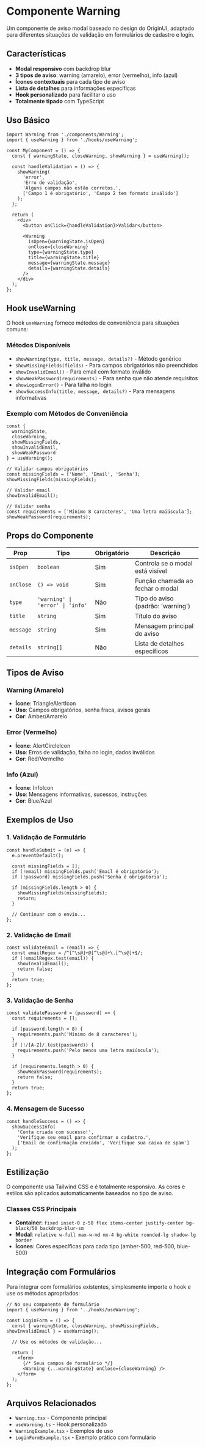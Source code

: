 # Componente Warning

Um componente de aviso modal baseado no design do OriginUI, adaptado para diferentes situações de validação em formulários de cadastro e login.

## Características

- **Modal responsivo** com backdrop blur
- **3 tipos de aviso**: warning (amarelo), error (vermelho), info (azul)
- **Ícones contextuais** para cada tipo de aviso
- **Lista de detalhes** para informações específicas
- **Hook personalizado** para facilitar o uso
- **Totalmente tipado** com TypeScript

## Uso Básico

```tsx
import Warning from './components/Warning';
import { useWarning } from './hooks/useWarning';

const MyComponent = () => {
  const { warningState, closeWarning, showWarning } = useWarning();

  const handleValidation = () => {
    showWarning(
      'error',
      'Erro de validação',
      'Alguns campos não estão corretos.',
      ['Campo 1 é obrigatório', 'Campo 2 tem formato inválido']
    );
  };

  return (
    <div>
      <button onClick={handleValidation}>Validar</button>
      
      <Warning
        isOpen={warningState.isOpen}
        onClose={closeWarning}
        type={warningState.type}
        title={warningState.title}
        message={warningState.message}
        details={warningState.details}
      />
    </div>
  );
};
```

## Hook useWarning

O hook `useWarning` fornece métodos de conveniência para situações comuns:

### Métodos Disponíveis

- `showWarning(type, title, message, details?)` - Método genérico
- `showMissingFields(fields)` - Para campos obrigatórios não preenchidos
- `showInvalidEmail()` - Para email com formato inválido
- `showWeakPassword(requirements)` - Para senha que não atende requisitos
- `showLoginError()` - Para falha no login
- `showSuccessInfo(title, message, details?)` - Para mensagens informativas

### Exemplo com Métodos de Conveniência

```tsx
const { 
  warningState, 
  closeWarning, 
  showMissingFields, 
  showInvalidEmail,
  showWeakPassword 
} = useWarning();

// Validar campos obrigatórios
const missingFields = ['Nome', 'Email', 'Senha'];
showMissingFields(missingFields);

// Validar email
showInvalidEmail();

// Validar senha
const requirements = ['Mínimo 8 caracteres', 'Uma letra maiúscula'];
showWeakPassword(requirements);
```

## Props do Componente

| Prop | Tipo | Obrigatório | Descrição |
|------|------|-------------|-----------|
| `isOpen` | `boolean` | Sim | Controla se o modal está visível |
| `onClose` | `() => void` | Sim | Função chamada ao fechar o modal |
| `type` | `'warning' \| 'error' \| 'info'` | Não | Tipo do aviso (padrão: 'warning') |
| `title` | `string` | Sim | Título do aviso |
| `message` | `string` | Sim | Mensagem principal do aviso |
| `details` | `string[]` | Não | Lista de detalhes específicos |

## Tipos de Aviso

### Warning (Amarelo)
- **Ícone**: TriangleAlertIcon
- **Uso**: Campos obrigatórios, senha fraca, avisos gerais
- **Cor**: Amber/Amarelo

### Error (Vermelho)
- **Ícone**: AlertCircleIcon
- **Uso**: Erros de validação, falha no login, dados inválidos
- **Cor**: Red/Vermelho

### Info (Azul)
- **Ícone**: InfoIcon
- **Uso**: Mensagens informativas, sucessos, instruções
- **Cor**: Blue/Azul

## Exemplos de Uso

### 1. Validação de Formulário

```tsx
const handleSubmit = (e) => {
  e.preventDefault();
  
  const missingFields = [];
  if (!email) missingFields.push('Email é obrigatório');
  if (!password) missingFields.push('Senha é obrigatória');
  
  if (missingFields.length > 0) {
    showMissingFields(missingFields);
    return;
  }
  
  // Continuar com o envio...
};
```

### 2. Validação de Email

```tsx
const validateEmail = (email) => {
  const emailRegex = /^[^\s@]+@[^\s@]+\.[^\s@]+$/;
  if (!emailRegex.test(email)) {
    showInvalidEmail();
    return false;
  }
  return true;
};
```

### 3. Validação de Senha

```tsx
const validatePassword = (password) => {
  const requirements = [];
  
  if (password.length < 8) {
    requirements.push('Mínimo de 8 caracteres');
  }
  if (!/[A-Z]/.test(password)) {
    requirements.push('Pelo menos uma letra maiúscula');
  }
  
  if (requirements.length > 0) {
    showWeakPassword(requirements);
    return false;
  }
  return true;
};
```

### 4. Mensagem de Sucesso

```tsx
const handleSuccess = () => {
  showSuccessInfo(
    'Conta criada com sucesso!',
    'Verifique seu email para confirmar o cadastro.',
    ['Email de confirmação enviado', 'Verifique sua caixa de spam']
  );
};
```

## Estilização

O componente usa Tailwind CSS e é totalmente responsivo. As cores e estilos são aplicados automaticamente baseados no tipo de aviso.

### Classes CSS Principais

- **Container**: `fixed inset-0 z-50 flex items-center justify-center bg-black/50 backdrop-blur-sm`
- **Modal**: `relative w-full max-w-md mx-4 bg-white rounded-lg shadow-lg border`
- **Ícones**: Cores específicas para cada tipo (amber-500, red-500, blue-500)

## Integração com Formulários

Para integrar com formulários existentes, simplesmente importe o hook e use os métodos apropriados:

```tsx
// No seu componente de formulário
import { useWarning } from '../hooks/useWarning';

const LoginForm = () => {
  const { warningState, closeWarning, showMissingFields, showInvalidEmail } = useWarning();
  
  // Use os métodos de validação...
  
  return (
    <form>
      {/* Seus campos de formulário */}
      <Warning {...warningState} onClose={closeWarning} />
    </form>
  );
};
```

## Arquivos Relacionados

- `Warning.tsx` - Componente principal
- `useWarning.ts` - Hook personalizado
- `WarningExample.tsx` - Exemplos de uso
- `LoginFormExample.tsx` - Exemplo prático com formulário 